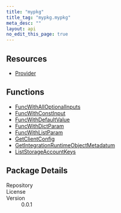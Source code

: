 ```yaml
---
title: "mypkg"
title_tag: "mypkg.mypkg"
meta_desc: ""
layout: api
no_edit_this_page: true
---
```


<!-- WARNING: this file was generated by test. -->
<!-- Do not edit by hand unless you're certain you know what you are doing! -->



<h2 id="resources">Resources</h2>
<ul class="api">
    <li><a href="provider" title="Provider"><span class="symbol resource"></span>Provider</a></li>
</ul>

<h2 id="functions">Functions</h2>
<ul class="api">
    <li><a href="funcwithalloptionalinputs" title="FuncWithAllOptionalInputs"><span class="symbol function"></span>FuncWithAllOptionalInputs</a></li>
    <li><a href="funcwithconstinput" title="FuncWithConstInput"><span class="symbol function"></span>FuncWithConstInput</a></li>
    <li><a href="funcwithdefaultvalue" title="FuncWithDefaultValue"><span class="symbol function"></span>FuncWithDefaultValue</a></li>
    <li><a href="funcwithdictparam" title="FuncWithDictParam"><span class="symbol function"></span>FuncWithDictParam</a></li>
    <li><a href="funcwithlistparam" title="FuncWithListParam"><span class="symbol function"></span>FuncWithListParam</a></li>
    <li><a href="getclientconfig" title="GetClientConfig"><span class="symbol function"></span>GetClientConfig</a></li>
    <li><a href="getintegrationruntimeobjectmetadatum" title="GetIntegrationRuntimeObjectMetadatum"><span class="symbol function"></span>GetIntegrationRuntimeObjectMetadatum</a></li>
    <li><a href="liststorageaccountkeys" title="ListStorageAccountKeys"><span class="symbol function"></span>ListStorageAccountKeys</a></li>
</ul>

<h2 id="package-details">Package Details</h2>
<dl class="package-details">
	<dt>Repository</dt>
	<dd><a href=""></a></dd>
	<dt>License</dt>
	<dd></dd>
	<dt>Version</dt>
	<dd>0.0.1</dd>
</dl>

